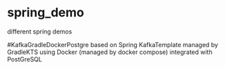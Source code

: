 # spring_demo
different spring demos

#KafkaGradleDockerPostgre
based on Spring KafkaTemplate
managed by GradleKTS
using Docker (managed by docker compose)
integrated with PostGreSQL